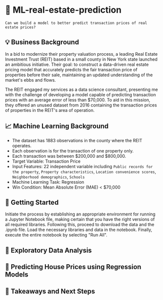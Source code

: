 # 🏡 ML-real-estate-prediction

```
Can we build a model to better predict transaction prices of real estate prices?
```

## 💡 Business Background

In a bid to modernize their property valuation process, a leading Real Estate Investment Trust (REIT) based in a small county in New York state launched an ambitious initiative. Their goal: to construct a data-driven real estate pricing model that accurately predicts the fair transaction price of properties before their sale, maintaining an updated understanding of the market's ebbs and flows.

The REIT engaged my services as a data science consultant, presenting me with the challenge of developing a model capable of predicting transaction prices with an average error of less than $70,000. To aid in this mission, they offered an unused dataset from 2016 containing the transaction prices of properties in the REIT's area of operation.

## 📈 Machine Learning Background

* The dataset has 1883 observations in the county where the REIT operates.
* Each observation is for the transaction of one property only.
* Each transaction was between $200,000 and $800,000.
* Target Variable: Transaction Price
* Input Features: 22 independent variable including `Public records for the property`, `Property characteristics`, `Location convenience scores`, `Neighborhood demographics`, `Schools`
* Machine Learning Task: Regression
* Win Condition: Mean Absolute Error (MAE) < $70,000

## 🚀 Getting Started

Initiate the process by establishing an appropriate environment for running a Jupyter Notebook file, making certain that you have the right versions of all required libraries. Following this, proceed to download the data and the .ipynb file. Load the necessary libraries and data in the notebook. Finally, execute the entire notebook by selecting "Run All".

## 🎨 Exploratory Data Analysis

## 🧵 Predicting House Prices using Regression Models

## 📍 Takeaways and Next Steps

